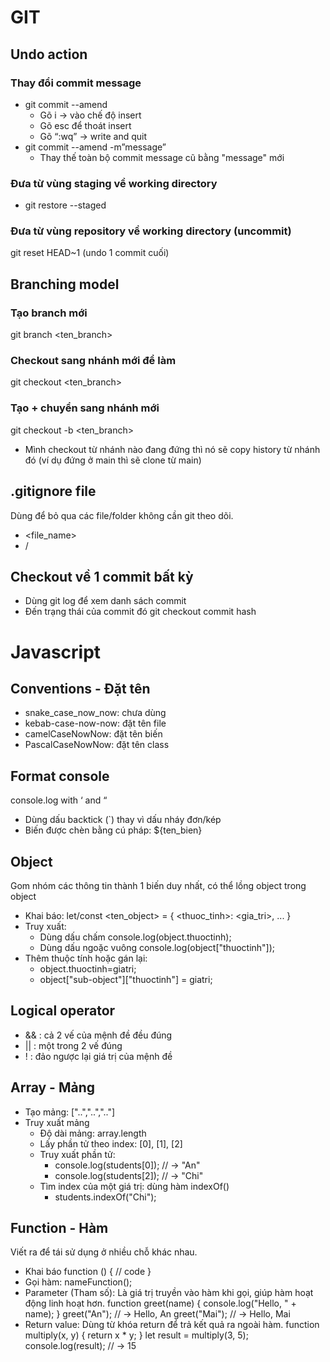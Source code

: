 # GIT
## Undo action
### Thay đổi commit message 
- git commit --amend
    - Gõ i -> vào chế độ insert
    - Gõ esc để thoát insert
    - Gõ “:wq” -> write and quit
- git commit --amend -m”message”
    - Thay thế toàn bộ commit message cũ bằng "message" mới
### Đưa từ vùng staging về working directory
- git restore --staged <file>
### Đưa từ vùng repository về working directory (uncommit)
git reset HEAD~1 (undo 1 commit cuối)
## Branching model
### Tạo branch mới
git branch <ten_branch>
### Checkout sang nhánh mới để làm 
git checkout <ten_branch>
### Tạo + chuyển sang nhánh mới 
git checkout -b <ten_branch>
* Mình checkout từ nhánh nào đang đứng thì nó sẽ copy history từ nhánh đó (ví dụ đứng ở main thì sẽ clone từ main)
## .gitignore file 
Dùng để bỏ qua các file/folder không cần git theo dõi.
- <file_name>
- <folder-name>/
## Checkout về 1 commit bất kỳ 
- Dùng git log để xem danh sách commit 
- Đến trạng thái của commit đó git checkout commit hash

# Javascript
## Conventions - Đặt tên
* snake_case_now_now: chưa dùng
* kebab-case-now-now: đặt tên file
* camelCaseNowNow: đặt tên biến
* PascalCaseNowNow: đặt tên class
## Format console
console.log with ‘ and “
- Dùng dấu backtick (`) thay vì dấu nháy đơn/kép
- Biến được chèn bằng cú pháp: ${ten_bien}
## Object 
Gom nhóm các thông tin thành 1 biến duy nhất, có thể lồng object trong object
- Khai báo: 
let/const <ten_object> = {
<thuoc_tinh>: <gia_tri>,
...
}
- Truy xuất: 
    - Dùng dấu chấm console.log(object.thuoctinh);
    - Dùng dấu ngoặc vuông console.log(object["thuoctinh"]);
- Thêm thuộc tính hoặc gán lại: 
    - object.thuoctinh=giatri;
    - object["sub-object"]["thuoctinh"] = giatri;
## Logical operator
- && : cả 2 vế của mệnh đề đều đúng
- || : một trong 2 vế đúng
- ! : đảo ngược lại giá trị của mệnh đề
## Array - Mảng
- Tạo mảng: ["..","..",".."]
- Truy xuất mảng
    - Độ dài mảng: array.length
    - Lấy phần tử theo index: [0], [1], [2]
    - Truy xuất phần tử: 
        - console.log(students[0]); // → "An"
        - console.log(students[2]); // → "Chi"
    - Tìm index của một giá trị: dùng hàm indexOf()
        - students.indexOf("Chi");
## Function - Hàm 
Viết ra để tái sử dụng ở nhiều chỗ khác nhau. 
- Khai báo
function <nameFunction>() {
// code
}
- Gọi hàm: nameFunction(); 
- Parameter (Tham số): Là giá trị truyền vào hàm khi gọi, giúp hàm hoạt động linh hoạt hơn.
function greet(name) {
  console.log("Hello, " + name);
}
greet("An"); // → Hello, An
greet("Mai"); // → Hello, Mai
- Return value: Dùng từ khóa return để trả kết quả ra ngoài hàm.
function multiply(x, y) {
  return x * y;
}
let result = multiply(3, 5);
console.log(result); // → 15


